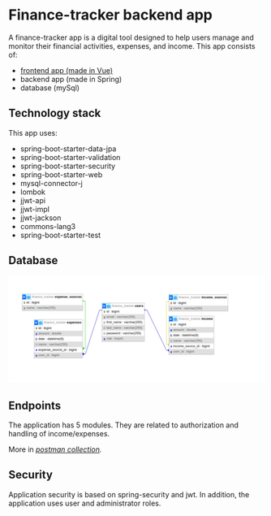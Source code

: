 # Finance-tracker backend app

A finance-tracker app is a digital tool designed to help users manage and monitor their financial activities, expenses, and income. This app consists of:

- [frontend app (made in Vue)](https://github.com/kardahim/finance-tracker-frontend)
- backend app (made in Spring)
- database (mySql)

## Technology stack

This app uses:

- spring-boot-starter-data-jpa
- spring-boot-starter-validation
- spring-boot-starter-security
- spring-boot-starter-web
- mysql-connector-j
- lombok
- jjwt-api
- jjwt-impl
- jjwt-jackson
- commons-lang3
- spring-boot-starter-test

## Database

![Database schema](./docs/database.png)

## Endpoints

The application has 5 modules. They are related to authorization and handling of income/expenses.

More in _[postman collection](./docs/finance-tracker.postman_collection.json)._

## Security

Application security is based on spring-security and jwt. In addition, the application uses user and administrator roles.
